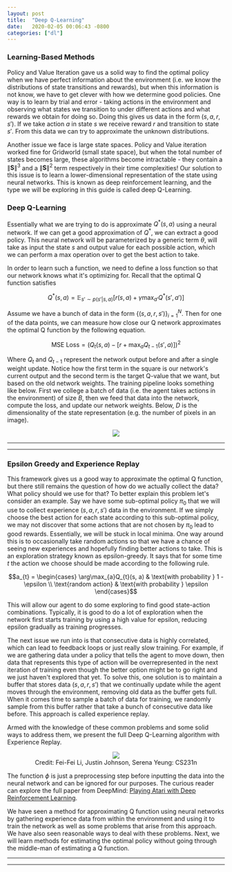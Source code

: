 ```yaml
---
layout: post
title:  "Deep Q-Learning"
date:   2020-02-05 00:06:43 -0800
categories: ["dl"]
---
```


### Learning-Based Methods

Policy and Value Iteration gave us a solid way to find the optimal policy when we have perfect information about the environment (i.e. we know the distributions of state transitions and rewards), but when this information is not know, we have to get clever with how we determine good policies. One way is to learn by trial and error - taking actions in the environment and observing what states we transition to under different actions and what rewards we obtain for doing so. Doing this gives us data in the form $(s, a, r, s')$. If we take action $a$ in state $s$ we receive reward $r$ and transition to state $s'$. From this data we can try to approximate the unknown distributions.

Another issue we face is large state spaces. Policy and Value iteration worked fine for Gridworld (small state space), but when the total number of states becomes large, these algorithms become intractable - they contain a $\|\mathbf{S}\|^{3}$ and a $\|\mathbf{S}\|^{2}$ term respectively in their time complexities! Our solution to this issue is to learn a lower-dimensional representation of the state using neural networks. This is known as deep reinforcement learning, and the type we will be exploring in this guide is called deep Q-Learning.

### Deep Q-Learning

Essentially what we are trying to do is approximate $Q^{\ast}(s, a)$ using a neural network. If we can get a good approximation of $Q^{\ast}$, we can extract a good policy. This neural network will be parameterized by a generic term $\theta$, will take as input the state $s$ and output value for each possible action, which we can perform a max operation over to get the best action to take.

In order to learn such a function, we need to define a loss function so that our network knows what it's optimizing for. Recall that the optimal Q function satisfies

$$Q^{\ast}(s,a) = \mathbb{E}_{s' \sim p(s'|s, a)}\bigg[r(s, a) + \gamma \max_{a'}Q^{\ast}(s', a')\bigg]$$

Assume we have a bunch of data in the form $\{(s, a, r, s')\}_{i=1}^{N}$. Then for one of the data points, we can measure how close our Q network approximates the optimal Q function by the following equation.

$$\text{MSE Loss} = (Q_{t}(s, a) - [r + \max_{a} Q_{t-1}(s', a)])^{2}$$

Where $Q_{t}$ and $Q_{t-1}$ represent the network output before and after a single weight update. Notice how the first term in the square is our network's current output and the second term is the target Q-value that we want, but based on the old network weights. The training pipeline looks something like below. First we college a batch of data (i.e. the agent takes actions in the environment) of size $B$, then we feed that data into the network, compute the loss, and update our network weights. Below, $D$ is the dimensionality of the state representation (e.g. the number of pixels in an image).

<center>
  <div class="col-lg-10 col-md-10 col-sm-12 col-xs-12">
    <img src="{{site.baseurl}}/assets/Deep_Q_Learning/q-network-training.png"/>
  </div>
</center>

<hr>

<script async src="https://pagead2.googlesyndication.com/pagead/js/adsbygoogle.js"></script>
<!-- horizontal -->
<ins class="adsbygoogle"
     style="display:block"
     data-ad-client="ca-pub-8495937332177101"
     data-ad-slot="8539861386"
     data-ad-format="auto"
     data-full-width-responsive="true"></ins>
<script>
     (adsbygoogle = window.adsbygoogle || []).push({});
</script>

<hr>

### Epsilon Greedy and Experience Replay

This framework gives us a good way to approximate the optimal Q function, but there still remains the question of how do we actually collect the data? What policy should we use for that? To better explain this problem let's consider an example. Say we have some sub-optimal policy $\pi_{0}$ that we will use to collect experience $(s, a, r, s')$ data in the environment. If we simply choose the best action for each state according to this sub-optimal policy, we may not discover that some actions that are not chosen by $\pi_{0}$ lead to good rewards. Essentially, we will be stuck in local minima. One way around this is to occasionally take random actions so that we have a chance of seeing new experiences and hopefully finding better actions to take. This is an exploration strategy known as epsilon-greedy. It says that for some time $t$ the action we choose should be made according to the following rule.

$$a_{t} =
\begin{cases}
\arg\max_{a}Q_{t}(s, a) & \text{with probability } 1 - \epsilon \\
\text{random action} & \text{with probability } \epsilon
\end{cases}$$

This will allow our agent to do some exploring to find good state-action combinations. Typically, it is good to do a lot of exploration when the network first starts training by using a high value for epsilon, reducing epsilon gradually as training progresses.

The next issue we run into is that consecutive data is highly correlated, which can lead to feedback loops or just really slow training. For example, if we are gathering data under a policy that tells the agent to move down, then data that represents this type of action will be overrepresented in the next iteration of training even though the better option might be to go right and we just haven't explored that yet. To solve this, one solution is to maintain a buffer that stores data $(s, a, r, s')$ that we continually update while the agent moves through the environment, removing old data as the buffer gets full. When it comes time to sample a batch of data for training, we randomly sample from this buffer rather that take a bunch of consecutive data like before. This approach is called experience replay.

Armed with the knowledge of these common problems and some solid ways to address them, we present the full Deep Q-Learning algorithm with Experience Replay.

<center>
  <figure>
    <div class="col-lg-12 col-md-12 col-sm-12 col-xs-12">
      <img src="{{site.baseurl}}/assets/Deep_Q_Learning/DQN-algorithm.png"/>
      <figcaption>Credit: Fei-Fei Li, Justin Johnson, Serena Yeung: CS231n</figcaption>
    </div>
  </figure>
</center>

The function $\phi$ is just a preprocessing step before inputting the data into the neural network and can be ignored for our purposes. The curious reader can explore the full paper from DeepMind: [Playing Atari with Deep Reinforcement Learning](https://www.cs.toronto.edu/~vmnih/docs/dqn.pdf).

We have seen a method for approximating Q function using neural networks by gathering experience data from within the environment and using it to train the network as well as some problems that arise from this approach. We have also seen reasonable ways to deal with these problems. Next, we will learn methods for estimating the optimal policy without going through the middle-man of estimating a Q function.

<hr>

<script async src="https://pagead2.googlesyndication.com/pagead/js/adsbygoogle.js"></script>
<!-- horizontal -->
<ins class="adsbygoogle"
     style="display:block"
     data-ad-client="ca-pub-8495937332177101"
     data-ad-slot="8539861386"
     data-ad-format="auto"
     data-full-width-responsive="true"></ins>
<script>
     (adsbygoogle = window.adsbygoogle || []).push({});
</script>

<hr>

